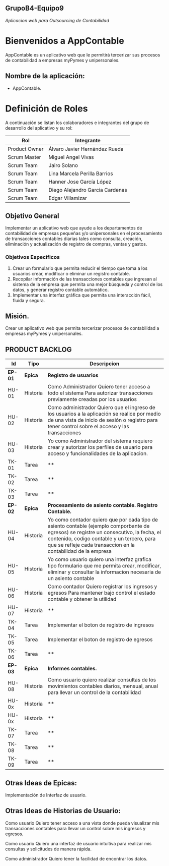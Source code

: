 ## GrupoB4-Equipo9
*Aplicacion web para Outsourcing de Contabilidad*

# Bienvenidos a AppContable

AppContable es un aplicativo web que le permitirá tercerizar sus procesos de contabilidad a empresas myPymes y unipersonales.

## Nombre de la aplicación:

- AppContable.

# Definición de Roles

A continuación se listan los colaboradores e integrantes del grupo de desarrollo del aplicativo y su rol:

|Rol| Integrante |
|--|--|
| Product Owner | Álvaro Javier Hernández Rueda |
| Scrum Master | Miguel Angel Vivas |
| Scrum Team | Jairo Solano |
| Scrum Team | Lina Marcela Perilla Barrios |
| Scrum Team | Hanner Jose García López |
| Scrum Team | Diego Alejandro Garcia Cardenas |
| Scrum Team | Edgar Villamizar |

## Objetivo General

Implementar un aplicativo web que ayude a los departamentos de contabilidad de empresas pequeñas y/o unipersonales en el procesamiento de transacciones contables diarias tales como consulta, creación, eliminación y actualización de registro de compras, ventas y gastos.

###  Objetivos Específicos

1. Crear un formulario que permita reducir el tiempo que toma a los usuarios crear, modificar o eliminar un registro contable. 
2. Recopilar información de las transacciones contables que ingresan al sistema de la empresa que permita una mejor búsqueda y control de los datos, y generar registro contable automático.
3. Implementar una interfaz gráfica que permita una interacción fácil, fluida y segura.

## Misión.

Crear un aplicativo web que permita tercerizar procesos de contabilidad a empresas myPymes y unipersonales.

## PRODUCT BACKLOG

| Id | Tipo | Descripcion | 
|--|--|--|
| **EP-01** | **Epica** | **Registro de usuarios** |
| HU-01 | Historia  | Como Administrador Quiero tener acceso a todo el sistema Para autorizar transacciones previamente creadas por los usuarios |
| HU-02 | Historia | Como administrador Quiero que el ingreso de los usuarios a la aplicación se realice por medio de una vista de inicio de sesión o registro para tener control sobre el acceso y las transacciones |
| HU-03 | Historia | Yo como Administrador del sistema requiero crear y autorizar los perfiles de usuario para acceso y funcionalidades de la aplicacion. |
| TK-01 | Tarea | ** |
| TK-02 | Tarea | ** |
| TK-03 | Tarea | ** |
| **EP-02** | **Epica** | **Procesamiento de asiento contable. Registro Contable.** |
| HU-04 | Historia | Yo como contador quiero que por cada tipo de asiento contable (ejemplo comporbante de egresos) se registre un consecutivo, la fecha, el contenido, codigo contable y un tercero, para que se refleje cada transaccion en la contabilidad de la empresa |
| HU-05 | Historia | Yo como usuario quiero una interfaz grafica tipo formulario que me permita crear, modificar, eliminar y consultar la informacion necesaria de un asiento contable |
| HU-06 | Historia | Como contador Quiero registrar los ingresos y egresos  Para mantener bajo control el estado contable y obtener la utilidad |
| HU-07 | Historia | ** |
| TK-04 | Tarea | Implementar el boton de registro de ingresos |
| TK-05 | Tarea | Implementar el boton de registro de egresos |
| TK-06 | Tarea | ** |
| **EP-03** | **Epica** | **Informes contables.** |
| HU-08 | Historia | Como usuario quiero realizar consultas de los movimientos contables diarios, mensual, anual para llevar un control de la contabilidad |
| HU-0x | Historia | ** |
| HU-0x | Historia | ** |
| TK-07 | Tarea | ** |
| TK-08 | Tarea | ** |
| TK-09 | Tarea | ** |

## Otras Ideas de Epicas:
Implementación de Interfaz de usuario.

## Otras Ideas de Historias de Usuario:
Como usuario Quiero tener acceso a una vista donde pueda visualizar mis transacciones contables para llevar un control sobre mis ingresos y egresos.

Como usuario Quiero una interfaz de usuario intuitiva para realizar mis consultas y solicitudes de manera rápida.

Como administrador Quiero tener la facilidad de encontrar los datos.
